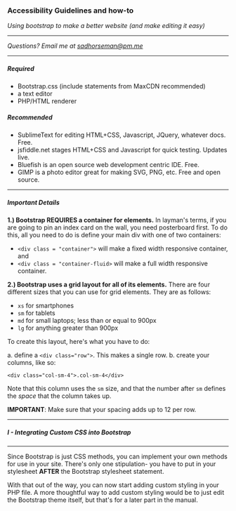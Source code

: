 ### Accessibility Guidelines and how-to

*Using bootstrap to make a better website (and make editing it easy)*

----

*Questions? Email me at sadhorseman@pm.me*

----

##### Required
- Bootstrap.css (include statements from MaxCDN recommended)
- a text editor
- PHP/HTML renderer


##### Recommended
- SublimeText for editing HTML+CSS, Javascript, JQuery, whatever docs. Free.
- jsfiddle.net stages HTML+CSS and Javascript for quick testing. Updates live.
- Bluefish is an open source web development centric IDE. Free.
- GIMP is a photo editor great for making SVG, PNG, etc. Free and open source.

----

##### Important Details 

**1.) Bootstrap REQUIRES a container for elements.** In layman's terms, if you
are going to pin an index card on the wall, you need posterboard first. To do
this, all you need to do is define your main div with one of two containers:

- `<div class = "container">` will make a fixed width responsive container, and
- `<div class = "container-fluid>` will make a full width responsive container.

**2.) Bootstrap uses a grid layout for all of its elements.** There are four 
different sizes that you can use for grid elements. They are as follows:

- `xs` for smartphones
- `sm` for tablets
- `md` for small laptops; less than or equal to 900px
- `lg` for anything greater than 900px

To create this layout, here's what you have to do:

a. define a `<div class="row">`. This makes a single row. 
b. create your columns, like so: 

  `<div class="col-sm-4">.col-sm-4</div>`

  Note that this column uses the `sm` size, and that the number after `sm` 
  defines the *space* that the column takes up. 

  **IMPORTANT**: Make sure that your spacing adds up to 12 per row. 


----

##### I - Integrating Custom CSS into Bootstrap

----

Since Bootstrap is just CSS methods, you can implement your own methods for use
in your site. There's only one stipulation- you have to put in your stylesheet
**AFTER** the Bootstrap stylesheet statement.

With that out of the way, you can now start adding custom styling in your PHP 
file. A more thoughtful way to add custom styling would be to just edit the 
Bootstrap theme itself, but that's for a later part in the manual. 
